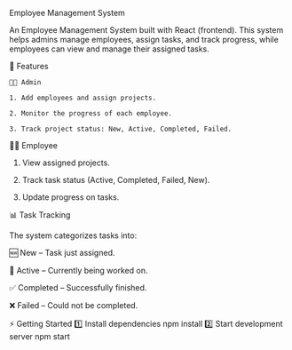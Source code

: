 Employee Management System

An Employee Management System built with React (frontend).
This system helps admins manage employees, assign tasks, and track progress, while employees can view and manage their assigned tasks.

🚀 Features
 
    👨‍💼 Admin

    1. Add employees and assign projects.

    2. Monitor the progress of each employee.

    3. Track project status: New, Active, Completed, Failed.

  👨‍💻 Employee

   1. View assigned projects.
   
   2. Track task status (Active, Completed, Failed, New).

   3. Update progress on tasks.

 📊 Task Tracking

   The system categorizes tasks into:

🆕 New – Task just assigned.

🔵 Active – Currently being worked on.

✅ Completed – Successfully finished.

❌ Failed – Could not be completed.

⚡ Getting Started
  1️⃣ Install dependencies
    npm install
  2️⃣ Start development server
    npm start